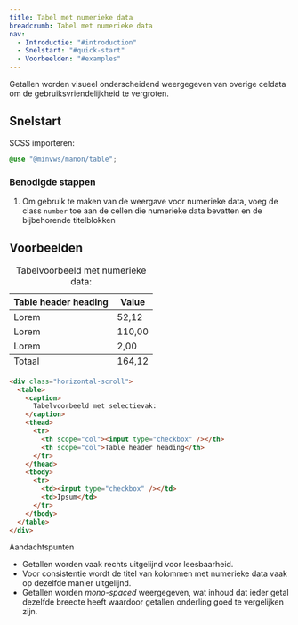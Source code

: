```yaml
---
title: Tabel met numerieke data
breadcrumb: Tabel met numerieke data
nav:
  - Introductie: "#introduction"
  - Snelstart: "#quick-start"
  - Voorbeelden: "#examples"
---
```


<p class="introduction">Getallen worden visueel onderscheidend weergegeven van overige celdata om de
gebruiksvriendelijkheid te vergroten.</p>

<h2 id="quick-start">Snelstart</h2>

SCSS importeren:

```scss
@use "@minvws/manon/table";
```

### Benodigde stappen

1.  Om gebruik te maken van de weergave voor numerieke data, voeg de class
    `number` toe aan de cellen die numerieke data bevatten en de bijbehorende
    titelblokken

<h2 id="examples">Voorbeelden</h2>

<div class="horizontal-scroll">
  <table>
    <caption> Tabelvoorbeeld met numerieke data: </caption>
    <thead>
      <tr>
        <th scope="col">Table header heading</th>
        <th scope="col" class="number">Value</th>
      </tr>
    </thead>
    <tbody>
      <tr>
        <td>Lorem</td>
        <td>52,12</td>
      </tr>
      <tr>
        <td>Lorem</td>
        <td>110,00</td>
      </tr>
      <tr>
        <td>Lorem</td>
        <td>2,00</td>
      </tr>
    </tbody>
    <tfoot>
      <tr>
        <td>Totaal</td>
        <td class="number">164,12</td>
      </tr>
    </tfoot>
  </table>
</div>

```html
<div class="horizontal-scroll">
  <table>
    <caption>
      Tabelvoorbeeld met selectievak:
    </caption>
    <thead>
      <tr>
        <th scope="col"><input type="checkbox" /></th>
        <th scope="col">Table header heading</th>
      </tr>
    </thead>
    <tbody>
      <tr>
        <td><input type="checkbox" /></td>
        <td>Ipsum</td>
      </tr>
    </tbody>
  </table>
</div>
```

<div class="explanation" role="group" aria-label="Toelichting">
  <span>Aandachtspunten</span>
  <ul>
    <li>
      Getallen worden vaak rechts uitgelijnd voor leesbaarheid.
    </li>
    <li>
      Voor consistentie wordt de titel van kolommen met numerieke data vaak op dezelfde manier uitgelijnd.
    </li>
    <li>
      Getallen worden <dfn>mono-spaced</dfn> weergegeven, wat inhoud dat ieder getal dezelfde breedte heeft waardoor getallen onderling goed te vergelijken zijn.
    </li>
  </ul>
</div>
